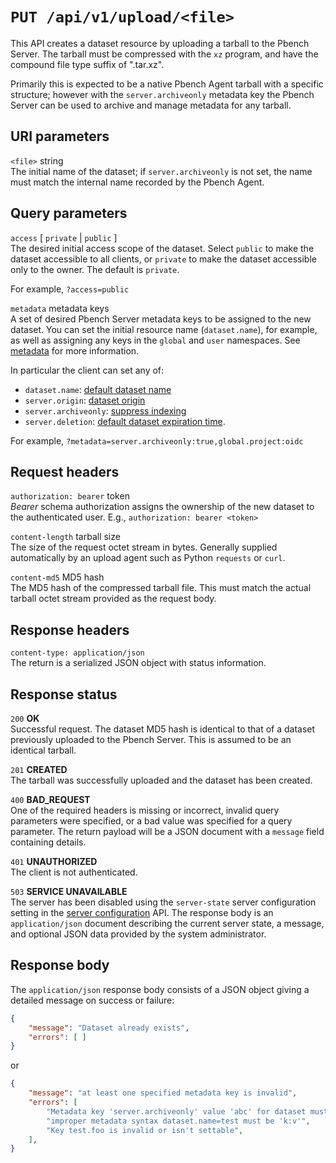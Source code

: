 # `PUT /api/v1/upload/<file>`

This API creates a dataset resource by uploading a tarball to the Pbench Server.
The tarball must be compressed with the `xz` program, and have the compound
file type suffix of ".tar.xz".

Primarily this is expected to be a native Pbench Agent tarball with a specific
structure; however with the `server.archiveonly` metadata key the Pbench Server
can be used to archive and manage metadata for any tarball.

## URI parameters

`<file>` string \
The initial name of the dataset; if `server.archiveonly` is not set, the name must
match the internal name recorded by the Pbench Agent.

## Query parameters

`access` [ `private` | `public` ] \
The desired initial access scope of the dataset. Select `public` to make the dataset
accessible to all clients, or `private` to make the dataset accessible only
to the owner. The default is `private`.

For example, `?access=public`

`metadata` metadata keys \
A set of desired Pbench Server metadata keys to be assigned to the new dataset.
You can set the initial resource name (`dataset.name`), for example, as well as
assigning any keys in the `global` and `user` namespaces. See
[metadata](../metadata.md) for more information.

In particular the client can set any of:
* `dataset.name`: [default dataset name](../metadata.md#datasetname)
* `server.origin`: [dataset origin](../metadata.md#serverorigin)
* `server.archiveonly`: [suppress indexing](../metadata.md#serverarchiveonly)
* `server.deletion`: [default dataset expiration time](../metadata.md#serverdeletion).

For example, `?metadata=server.archiveonly:true,global.project:oidc`

## Request headers

`authorization: bearer` token \
*Bearer* schema authorization assigns the ownership of the new dataset to the
authenticated user. E.g., `authorization: bearer <token>`

`content-length` tarball size \
The size of the request octet stream in bytes. Generally supplied automatically by
an upload agent such as Python `requests` or `curl`.

`content-md5` MD5 hash \
The MD5 hash of the compressed tarball file. This must match the actual tarball
octet stream provided as the request body.

## Response headers

`content-type: application/json` \
The return is a serialized JSON object with status information.

## Response status

`200`   **OK** \
Successful request. The dataset MD5 hash is identical to that of a dataset
previously uploaded to the Pbench Server. This is assumed to be an identical
tarball.

`201`   **CREATED** \
The tarball was successfully uploaded and the dataset has been created.

`400`   **BAD_REQUEST** \
One of the required headers is missing or incorrect, invalid query parameters
were specified, or a bad value was specified for a query parameter. The return
payload will be a JSON document with a `message` field containing details.

`401`   **UNAUTHORIZED** \
The client is not authenticated.

`503`   **SERVICE UNAVAILABLE** \
The server has been disabled using the `server-state` server configuration
setting in the [server configuration](./server_config.md) API. The response
body is an `application/json` document describing the current server state,
a message, and optional JSON data provided by the system administrator.

## Response body

The `application/json` response body consists of a JSON object giving a detailed
message on success or failure:

```json
{
    "message": "Dataset already exists",
    "errors": [ ]
}
```

or

```json
{
    "message": "at least one specified metadata key is invalid",
    "errors": [
        "Metadata key 'server.archiveonly' value 'abc' for dataset must be a boolean",
        "improper metadata syntax dataset.name=test must be 'k:v'",
        "Key test.foo is invalid or isn't settable",
    ],
}
```
